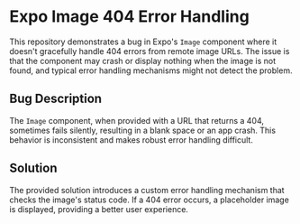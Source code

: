 # Expo Image 404 Error Handling

This repository demonstrates a bug in Expo's `Image` component where it doesn't gracefully handle 404 errors from remote image URLs. The issue is that the component may crash or display nothing when the image is not found, and typical error handling mechanisms might not detect the problem.

## Bug Description
The `Image` component, when provided with a URL that returns a 404, sometimes fails silently, resulting in a blank space or an app crash.  This behavior is inconsistent and makes robust error handling difficult.

## Solution
The provided solution introduces a custom error handling mechanism that checks the image's status code.  If a 404 error occurs, a placeholder image is displayed, providing a better user experience.